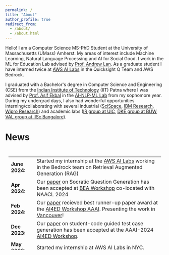 ```yaml
---
permalink: /
title: "About"
author_profile: true
redirect_from: 
  - /about/
  - /about.html
---
```


Hello! I am a Computer Science MS-PhD Student at the University of Massachusetts (UMass) Amherst. My areas of interest include Machine Learning, Natural Language Processing and AI for Social Good. I work in the ML for Education Lab advised by [Prof. Andrew Lan](https://people.umass.edu/~andrewlan/?_gl=1*1o47w5j*_gcl_au*MjA1MzQ2NzgyLjE2OTc0ODMwMTU.*_ga*MTE5NjcxOTM3NS4xNjY0MjQ5NTAz*_ga_21RLS0L7EB*MTcwMjkzNzE0Ni4xNjEuMC4xNzAyOTM3MTQ2LjAuMC4w). As a graduate student I have interned twice at [AWS AI Labs](https://www.amazon.science/) in the Quicksight Q Team and AWS Bedrock. 


I graduated with a Bachelor's degree in Computer Science and Engineering (CSE) from the [Indian Institute of Technology](https://www.iitp.ac.in/) (IIT) Patna where I was advised by [Prof. Asif Ekbal](https://ekbalasif.github.io/) in the [AI-NLP-ML Lab](https://www.iitp.ac.in/~ai-nlp-ml/) from my sophomore year. During my undergrad days, I also had wonderful opportunities interning/collaborating with several industrial ([SciSpace](https://typeset.io/), [IBM Research](https://research.ibm.com/), [Wipro Research](https://www.wipro.com/innovation/research/)) and academic labs ([IR group at UIC](https://www.cs.uic.edu/~cornelia/index.html), [DKE group at BUW](https://gipplab.org/), [VAL group at IISc Bangalore](https://val.cds.iisc.ac.in/)).


News
======

<div style="height: 300px; overflow: auto; padding: 10px;">
    <style>
        td { font-size: 16px; border: none; }
    </style>
    <table>
        <col width="100px">
        <col width="650px">
        <tr><td><b>June 2024:</b></td><td>Started my internship at the  <a href="https://www.amazon.science/">AWS AI Labs</a> working in the Bedrock team on Retrieval Augmented Generation (RAG)</td></tr>
        <tr><td><b>Apr 2024:</b></td><td>Our <a href="https://arxiv.org/abs/2403.00199">paper</a> on Socratic Question Generation has been accepted at  <a href="https://sig-edu.org/bea/2024">BEA Workshop</a> co-located with NAACL 2024</td></tr>
        <tr><td><b>Feb 2024:</b></td><td>Our <a href="https://arxiv.org/abs/2402.07081">paper</a> recieved best runner-up paper award at the <a href="https://ai4ed.cc/">AI4ED Workshop AAAI</a>. Presenting the work in <a href="https://aaai.org/aaai-conference/">Vancouver</a>!</td></tr>
        <tr><td><b>Dec 2023:</b></td><td>Our <a href="https://arxiv.org/abs/2402.07081">paper</a> on student-code guided test case generation has been accepted at the AAAI-2024  <a href="https://ai4ed.cc/">AI4ED Workshop</a>.</td></tr>
        <tr><td><b>May 2023:</b></td><td>Started my internship at <a href="https://www.amazon.science/">AWS AI Labs</a> in NYC.</td></tr>
        <tr><td><b>May 2023:</b></td><td>Our <a href="https://aclanthology.org/2023.bea-1.22/">paper</a> on reading comprehension received outstanding paper mention and oral acceptance at <a href="https://sig-edu.org/bea/2023">the BEA Workshop</a> - ACL 2023</td></tr>
        <tr><td><b>May 2023:</b></td><td>Awarded the CICS <a href="https://www.cics.umass.edu/support">Victor Lesser Graduate Scholarship</a> in Artificial Intelligence</td></tr>
        <tr><td><b>April 2023:</b></td><td>Our <a href="https://arxiv.org/abs/2305.16165">paper</a> on Causal Discovery in Knowledge Tracing has been accepted at <a href="https://educationaldatamining.org/edm2023/">EDM 2023</a></td></tr>
        <tr><td><b>Jan 2023:</b></td><td>Awarded the CICS <a href="https://www.umass.edu/gateway/article/computing-common-good-0">Common Good Fellowship</a> for Spring 2023</td></tr>
        <tr><td><b>Sept 2022:</b></td><td>Our <a href="https://aclanthology.org/2022.findings-aacl.43/">paper</a> on emotion and novelty aware multi-lingual multimodal misinformation detection has been accepted at <a href="http://www.ijcnlp-aacl2023.org/">AACL-IJCNLP 2023</a></td></tr>
        <tr><td><b>Sept 2022:</b></td><td>Started my MS-PhD in Computer Science at <a href="https://www.cics.umass.edu/">UMass Amherst</a> and awarded the CICS doctoral scolarship for incoming students. I will be working in the ML for Education lab with <a href="https://www.cics.umass.edu/people/lan-andrew">Prof. Andrew Lan</a></td></tr>
    </table>
</div>